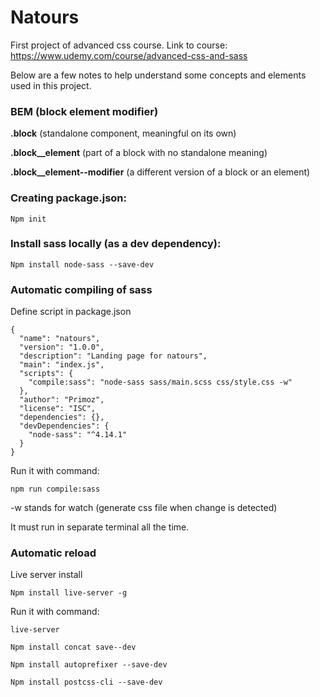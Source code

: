 # Natours
 First project of advanced css course. 
 Link to course: https://www.udemy.com/course/advanced-css-and-sass

Below are a few notes to help understand some concepts and elements used in this project.

### BEM (block element modifier)
**.block** (standalone component, meaningful on its own)

**.block__element** (part of a block with no standalone meaning)
	
**.block__element--modifier** (a different version of a block or an element)

### Creating package.json:

`Npm init`

### Install sass locally (as a dev dependency):

`Npm install node-sass --save-dev`

### Automatic compiling of sass 
Define script in package.json

	{
	  "name": "natours",
	  "version": "1.0.0",
	  "description": "Landing page for natours",
	  "main": "index.js",
	  "scripts": {
	    "compile:sass": "node-sass sass/main.scss css/style.css -w"
	  },
	  "author": "Primoz",
	  "license": "ISC",
	  "dependencies": {},
	  "devDependencies": {
	    "node-sass": "^4.14.1"
	  }
	}

Run it with command: 

`npm run compile:sass`

-w stands for watch (generate css file when change is detected)

It must run in separate terminal all the time.

### Automatic reload
Live server install

`Npm install live-server -g`

Run it with command: 

`live-server`

`Npm install concat save--dev`

`Npm install autoprefixer --save-dev`

`Npm install postcss-cli --save-dev`
